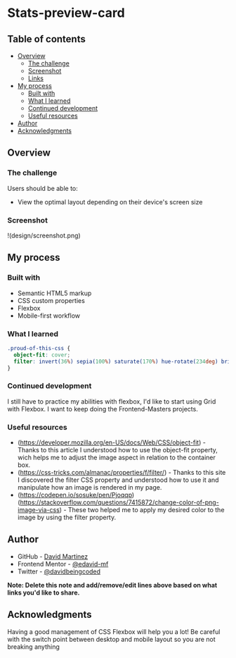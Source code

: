 # Stats-preview-card

## Table of contents

- [Overview](#overview)
  - [The challenge](#the-challenge)
  - [Screenshot](#screenshot)
  - [Links](#links)
- [My process](#my-process)
  - [Built with](#built-with)
  - [What I learned](#what-i-learned)
  - [Continued development](#continued-development)
  - [Useful resources](#useful-resources)
- [Author](#author)
- [Acknowledgments](#acknowledgments)

## Overview

### The challenge

Users should be able to:

- View the optimal layout depending on their device's screen size

### Screenshot

!(design/screenshot.png)

## My process

### Built with

- Semantic HTML5 markup
- CSS custom properties
- Flexbox
- Mobile-first workflow

### What I learned

```css
.proud-of-this-css {
  object-fit: cover;
  filter: invert(36%) sepia(100%) saturate(170%) hue-rotate(234deg) brightness(65%) contrast(215%);
}
```

### Continued development

I still have to practice my abilities with flexbox, I'd like to start using Grid with Flexbox. I want to keep doing the Frontend-Masters projects.

### Useful resources
- (https://developer.mozilla.org/en-US/docs/Web/CSS/object-fit) - Thanks to this article I understood how to use the object-fit property, wich helps me to adjust the image aspect in relation to the container box.
- (https://css-tricks.com/almanac/properties/f/filter/) - Thanks to this site I discovered the filter CSS property and understood how to use it and manipulate how an image is rendered in my page.
- (https://codepen.io/sosuke/pen/Pjoqqp)(https://stackoverflow.com/questions/7415872/change-color-of-png-image-via-css) - These two helped me to apply my desired color to the image by using the filter property.

## Author

- GitHub - [David Martinez](https://github.com/edavid-mf)
- Frontend Mentor - [@edavid-mf](https://www.frontendmentor.io/profile/edavid-mf)
- Twitter - [@davidbeingcoded](https://www.twitter.com/davidbeingcoded)

**Note: Delete this note and add/remove/edit lines above based on what links you'd like to share.**

## Acknowledgments

Having a good management of CSS Flexbox will help you a lot! Be careful with the switch point between desktop and mobile layout so you are not breaking anything
